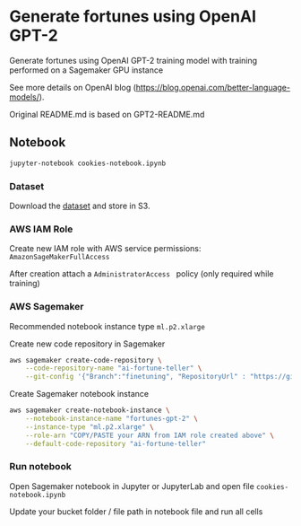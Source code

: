 # Generate fortunes using OpenAI GPT-2

Generate fortunes using OpenAI GPT-2 training model with training performed on a Sagemaker GPU instance

See more details on OpenAI blog (https://blog.openai.com/better-language-models/). 

Original README.md is based on GPT2-README.md

## Notebook

```bash
jupyter-notebook cookies-notebook.ipynb
```

### Dataset 

Download the [dataset](https://1drv.ms/u/s!Am_sjR_8EI6HaiSzSnUzVfJ2xvI?e=FzyA76) and store in S3. 

### AWS IAM Role 

Create new IAM role with AWS service permissions: ```AmazonSageMakerFullAccess ```

After creation attach a ```AdministratorAccess ``` policy (only required while training)

### AWS Sagemaker

Recommended notebook instance type ```ml.p2.xlarge ```

Create new code repository in Sagemaker

```bash
aws sagemaker create-code-repository \
    --code-repository-name "ai-fortune-teller" \
    --git-config '{"Branch":"finetuning", "RepositoryUrl" : "https://github.com/superintelligentcookies/fortunes-gpt-2" }'
```

Create Sagemaker notebook instance

```bash
aws sagemaker create-notebook-instance \
    --notebook-instance-name "fortunes-gpt-2" \
    --instance-type "ml.p2.xlarge" \
    --role-arn "COPY/PASTE your ARN from IAM role created above" \
    --default-code-repository "ai-fortune-teller"
```

### Run notebook

Open Sagemaker notebook in Jupyter or JupyterLab and open file ```cookies-notebook.ipynb```

Update your bucket folder / file path in notebook file and run all cells


